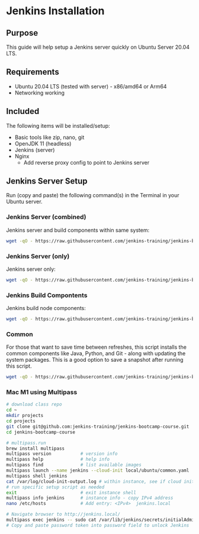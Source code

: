 # Jenkins Installation

## Purpose

This guide will help setup a Jenkins server quickly on Ubuntu Server 20.04 LTS.

## Requirements

* Ubuntu 20.04 LTS (tested with server) - x86/amd64 or Arm64
* Networking working

## Included

The following items will be installed/setup:

* Basic tools like zip, nano, git
* OpenJDK 11 (headless)
* Jenkins (server)
* Nginx
    * Add reverse proxy config to point to Jenkins server

## Jenkins Server Setup

Run (copy and paste) the following command(s) in the Terminal in your Ubuntu server.

### Jenkins Server (combined)

Jenkins server and build components within same system:

```bash
wget -qO - https://raw.githubusercontent.com/jenkins-training/jenkins-bootcamp-course/main/local/ubuntu/jenkins-combined.sh | sudo bash
```

### Jenkins Server (only)

Jenkins server only:

```bash
wget -qO - https://raw.githubusercontent.com/jenkins-training/jenkins-bootcamp-course/main/local/ubuntu/jenkins-server.sh | sudo bash
```

### Jenkins Build Compontents

Jenkins build node components:

```bash
wget -qO - https://raw.githubusercontent.com/jenkins-training/jenkins-bootcamp-course/main/local/ubuntu/jenkins-builder.sh | sudo bash -s maven
```

### Common

For those that want to save time between refreshes, this script installs the common components like Java, Python, and Git - along with updating the system packages. This is a good option to save a snapshot after running this script.

```bash
wget -qO - https://raw.githubusercontent.com/jenkins-training/jenkins-bootcamp-course/main/local/ubuntu/common.sh | sudo bash
```


### Mac M1 using Multipass

```bash
# download class repo
cd ~
mkdir projects
cd projects
git clone git@github.com:jenkins-training/jenkins-bootcamp-course.git
cd jenkins-bootcamp-course

# multipass.run
brew install multipass
multipass version           # version info
multipass help              # help info
multipass find              # list available images
multipass launch --name jenkins --cloud-init local/ubuntu/common.yaml
multipass shell jenkins
cat /var/log/cloud-init-output.log # within instance, see if cloud init completed
# run specific setup script as needed
exit                        # exit instance shell
multipass info jenkins      # instance info - copy IPv4 address
nano /etc/hosts             # Add entry: <IPv4>  jenkins.local

# Navigate browser to http://jenkins.local/
multipass exec jenkins -- sudo cat /var/lib/jenkins/secrets/initialAdminPassword
# Copy and paste password token into password field to unlock Jenkins
```
